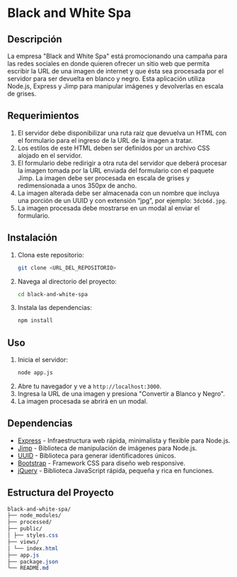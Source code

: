# Black and White Spa

## Descripción

La empresa "Black and White Spa" está promocionando una campaña para las redes sociales en donde quieren ofrecer un sitio web que permita escribir la URL de una imagen de internet y que ésta sea procesada por el servidor para ser devuelta en blanco y negro. Esta aplicación utiliza Node.js, Express y Jimp para manipular imágenes y devolverlas en escala de grises.

## Requerimientos

1. El servidor debe disponibilizar una ruta raíz que devuelva un HTML con el formulario para el ingreso de la URL de la imagen a tratar.
2. Los estilos de este HTML deben ser definidos por un archivo CSS alojado en el servidor.
3. El formulario debe redirigir a otra ruta del servidor que deberá procesar la imagen tomada por la URL enviada del formulario con el paquete Jimp. La imagen debe ser procesada en escala de grises y redimensionada a unos 350px de ancho.
4. La imagen alterada debe ser almacenada con un nombre que incluya una porción de un UUID y con extensión “jpg”, por ejemplo: `3dcb6d.jpg`.
5. La imagen procesada debe mostrarse en un modal al enviar el formulario.

## Instalación

1. Clona este repositorio:
    ```sh
    git clone <URL_DEL_REPOSITORIO>
    ```
2. Navega al directorio del proyecto:
    ```sh
    cd black-and-white-spa
    ```
3. Instala las dependencias:
    ```sh
    npm install
    ```

## Uso

1. Inicia el servidor:
    ```sh
    node app.js
    ```
2. Abre tu navegador y ve a `http://localhost:3000`.
3. Ingresa la URL de una imagen y presiona "Convertir a Blanco y Negro".
4. La imagen procesada se abrirá en un modal.

## Dependencias

- [Express](https://expressjs.com/) - Infraestructura web rápida, minimalista y flexible para Node.js.
- [Jimp](https://www.npmjs.com/package/jimp) - Biblioteca de manipulación de imágenes para Node.js.
- [UUID](https://www.npmjs.com/package/uuid) - Biblioteca para generar identificadores únicos.
- [Bootstrap](https://getbootstrap.com/) - Framework CSS para diseño web responsive.
- [jQuery](https://jquery.com/) - Biblioteca JavaScript rápida, pequeña y rica en funciones.

## Estructura del Proyecto
  ```css
  black-and-white-spa/
  ├── node_modules/
  ├── processed/
  ├── public/
  │ ├── styles.css
  ├── views/
  │ └── index.html
  ├── app.js
  ├── package.json
  └── README.md


